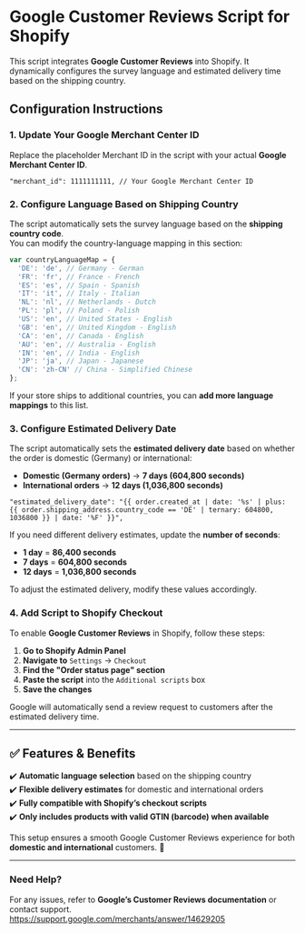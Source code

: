# Google Customer Reviews Script for Shopify

This script integrates **Google Customer Reviews** into Shopify. It dynamically configures the survey language and estimated delivery time based on the shipping country.

## Configuration Instructions

### 1. Update Your Google Merchant Center ID
Replace the placeholder Merchant ID in the script with your actual **Google Merchant Center ID**.

```liquid
"merchant_id": 1111111111, // Your Google Merchant Center ID
```

### 2. Configure Language Based on Shipping Country
The script automatically sets the survey language based on the **shipping country code**.  
You can modify the country-language mapping in this section:

```javascript
var countryLanguageMap = {
  'DE': 'de', // Germany - German
  'FR': 'fr', // France - French
  'ES': 'es', // Spain - Spanish
  'IT': 'it', // Italy - Italian
  'NL': 'nl', // Netherlands - Dutch
  'PL': 'pl', // Poland - Polish
  'US': 'en', // United States - English
  'GB': 'en', // United Kingdom - English
  'CA': 'en', // Canada - English
  'AU': 'en', // Australia - English
  'IN': 'en', // India - English
  'JP': 'ja', // Japan - Japanese
  'CN': 'zh-CN' // China - Simplified Chinese
};
```
If your store ships to additional countries, you can **add more language mappings** to this list.

### 3. Configure Estimated Delivery Date  
The script automatically sets the **estimated delivery date** based on whether the order is domestic (Germany) or international:

- **Domestic (Germany orders)** → **7 days (604,800 seconds)**
- **International orders** → **12 days (1,036,800 seconds)**

```liquid
"estimated_delivery_date": "{{ order.created_at | date: '%s' | plus: {{ order.shipping_address.country_code == 'DE' | ternary: 604800, 1036800 }} | date: '%F' }}",
```

If you need different delivery estimates, update the **number of seconds**:
- **1 day** = **86,400 seconds**  
- **7 days** = **604,800 seconds**  
- **12 days** = **1,036,800 seconds**  

To adjust the estimated delivery, modify these values accordingly.

### 4. Add Script to Shopify Checkout  
To enable **Google Customer Reviews** in Shopify, follow these steps:

1. **Go to Shopify Admin Panel**  
2. **Navigate to** `Settings` → `Checkout`  
3. **Find the "Order status page" section**  
4. **Paste the script** into the `Additional scripts` box  
5. **Save the changes**  

Google will automatically send a review request to customers after the estimated delivery time.

---

## ✅ Features & Benefits  
✔️ **Automatic language selection** based on the shipping country  
✔️ **Flexible delivery estimates** for domestic and international orders  
✔️ **Fully compatible with Shopify’s checkout scripts**  
✔️ **Only includes products with valid GTIN (barcode) when available**  

This setup ensures a smooth Google Customer Reviews experience for both **domestic and international** customers. 🚀

---

### Need Help?  
For any issues, refer to **Google’s Customer Reviews documentation** or contact support.  
https://support.google.com/merchants/answer/14629205
